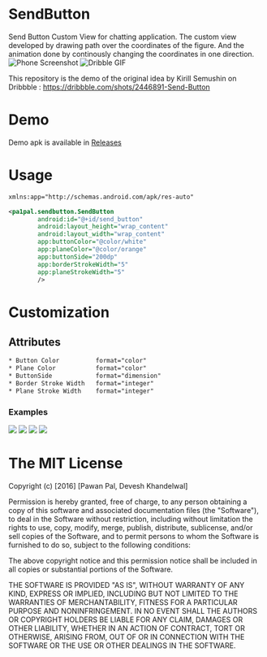 # SendButton
Send Button Custom View for chatting application. 
The custom view developed by drawing path over the coordinates of the figure. And the animation done by continously changing the coordinates in one direction.
![Phone Screenshot](https://raw.githubusercontent.com/pa1pal/SendButton/master/app/phone_gif.gif)
![Dribble GIF](https://raw.githubusercontent.com/pa1pal/SendButton/master/app/dribbble_gif.gif)

This repository is the demo of the original idea by Kirill Semushin on Dribbble : https://dribbble.com/shots/2446891-Send-Button 

# Demo
Demo apk is available in [Releases](https://github.com/pa1pal/SendButton/releases)

# Usage
```xml
xmlns:app="http://schemas.android.com/apk/res-auto"
```

```xml
<pa1pal.sendbutton.SendButton
        android:id="@+id/send_button"
        android:layout_height="wrap_content"
        android:layout_width="wrap_content"
        app:buttonColor="@color/white"
        app:planeColor="@color/orange"
        app:buttonSide="200dp"
        app:borderStrokeWidth="5"
        app:planeStrokeWidth="5"
        />
```

# Customization
## Attributes
```xml
* Button Color          format="color" 
* Plane Color           format="color"
* ButtonSide            format="dimension"
* Border Stroke Width   format="integer"
* Plane Stroke Width    format="integer"
```
### Examples
![](https://raw.githubusercontent.com/pa1pal/SendButton/master/app/Screenshots/sb1.png)
![](https://raw.githubusercontent.com/pa1pal/SendButton/master/app/Screenshots/sb2.png)
![](https://raw.githubusercontent.com/pa1pal/SendButton/master/app/Screenshots/sb3.png)
![](https://raw.githubusercontent.com/pa1pal/SendButton/master/app/Screenshots/sb4.png)

The MIT License
===============

Copyright (c) [2016] [Pawan Pal, Devesh Khandelwal]

Permission is hereby granted, free of charge, to any person obtaining a copy
of this software and associated documentation files (the "Software"), to deal
in the Software without restriction, including without limitation the rights
to use, copy, modify, merge, publish, distribute, sublicense, and/or sell
copies of the Software, and to permit persons to whom the Software is
furnished to do so, subject to the following conditions:

The above copyright notice and this permission notice shall be included in all
copies or substantial portions of the Software.

THE SOFTWARE IS PROVIDED "AS IS", WITHOUT WARRANTY OF ANY KIND, EXPRESS OR
IMPLIED, INCLUDING BUT NOT LIMITED TO THE WARRANTIES OF MERCHANTABILITY,
FITNESS FOR A PARTICULAR PURPOSE AND NONINFRINGEMENT. IN NO EVENT SHALL THE
AUTHORS OR COPYRIGHT HOLDERS BE LIABLE FOR ANY CLAIM, DAMAGES OR OTHER
LIABILITY, WHETHER IN AN ACTION OF CONTRACT, TORT OR OTHERWISE, ARISING FROM,
OUT OF OR IN CONNECTION WITH THE SOFTWARE OR THE USE OR OTHER DEALINGS IN THE
SOFTWARE.
